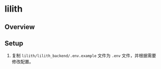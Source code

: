 # lilith

## Overview

## Setup

1. 复制 `lilith/lilith_backend/.env.example` 文件为 `.env` 文件，并根据需要修改配置。